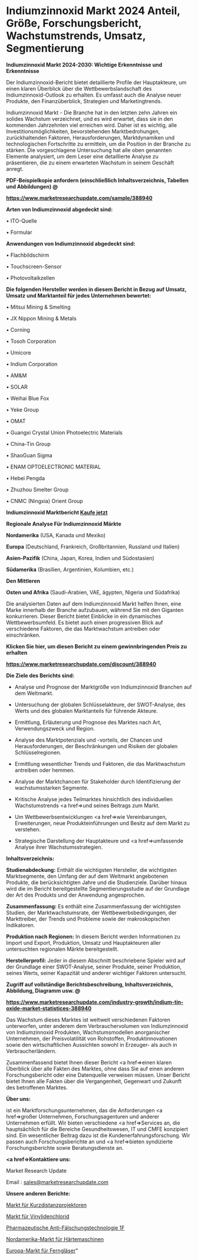 # Indiumzinnoxid Markt 2024 Anteil, Größe, Forschungsbericht, Wachstumstrends, Umsatz, Segmentierung

<strong>Indiumzinnoxid Markt 2024-2030: Wichtige Erkenntnisse und Erkenntnisse</strong>

Der Indiumzinnoxid-Bericht bietet detaillierte Profile der Hauptakteure, um einen klaren Überblick über die Wettbewerbslandschaft des Indiumzinnoxid-Outlook zu erhalten. Es umfasst auch die Analyse neuer Produkte, den Finanzüberblick, Strategien und Marketingtrends.

Indiumzinnoxid Markt - Die Branche hat in den letzten zehn Jahren ein solides Wachstum verzeichnet, und es wird erwartet, dass sie in den kommenden Jahrzehnten viel erreichen wird. Daher ist es wichtig, alle Investitionsmöglichkeiten, bevorstehenden Marktbedrohungen, zurückhaltenden Faktoren, Herausforderungen, Marktdynamiken und technologischen Fortschritte zu ermitteln, um die Position in der Branche zu stärken. Die vorgeschlagene Untersuchung hat alle oben genannten Elemente analysiert, um dem Leser eine detaillierte Analyse zu präsentieren, die zu einem erwarteten Wachstum in seinem Geschäft anregt.



<strong><b>PDF-Beispielkopie anfordern (einschließlich Inhaltsverzeichnis, Tabellen und Abbildungen) @ </b></strong>

<strong><a href=https://www.marketresearchupdate.com/sample/388940>

<strong>https://www.marketresearchupdate.com/sample/388940</u></a></strong></strong>



<strong>Arten von Indiumzinnoxid abgedeckt sind:</strong>

• ITO-Quelle

• Formular



<strong>Anwendungen von Indiumzinnoxid abgedeckt sind:</strong>

• Flachbildschirm

• Touchscreen-Sensor

• Photovoltaikzellen



<strong>Die folgenden Hersteller werden in diesem Bericht in Bezug auf Umsatz, Umsatz und Marktanteil für jedes Unternehmen bewertet:</strong>

• Mitsui Mining & Smelting

• JX Nippon Mining & Metals

• Corning

• Tosoh Corporation

• Umicore

• Indium Corporation

• AM&M

• SOLAR

• Weihai Blue Fox

• Yeke Group

• OMAT

• Guangxi Crystal Union Photoelectric Materials

• China-Tin Group

• ShaoGuan Sigma

• ENAM OPTOELECTRONIC MATERIAL

• Hebei Pengda

• Zhuzhou Smelter Group

• CNMC (Ningxia) Orient Group



<strong>Indiumzinnoxid Marktbericht <a href=https://www.marketresearchupdate.com/buynow/388940>Kaufe jetzt</a></strong>



<strong>Regionale Analyse Für Indiumzinnoxid Märkte</strong>



<strong>Nordamerika</strong> (USA, Kanada und Mexiko)



<strong>Europa</strong> (Deutschland, Frankreich, Großbritannien, Russland und Italien)



<strong>Asien-Pazifik</strong> (China, Japan, Korea, Indien und Südostasien)



<strong>Südamerika</strong> (Brasilien, Argentinien, Kolumbien, etc.)



<strong>Den Mittleren</strong> 

<strong>Osten und Afrika</strong> (Saudi-Arabien, VAE, ägypten, Nigeria und Südafrika)

Die analysierten Daten auf dem Indiumzinnoxid Markt helfen Ihnen, eine Marke innerhalb der Branche aufzubauen, während Sie mit den Giganten konkurrieren. Dieser Bericht bietet Einblicke in ein dynamisches Wettbewerbsumfeld. Es bietet auch einen progressiven Blick auf verschiedene Faktoren, die das Marktwachstum antreiben oder einschränken.



<strong>Klicken Sie hier, um diesen Bericht zu einem gewinnbringenden Preis zu erhalten
</strong>

<strong><a href=https://www.marketresearchupdate.com/discount/388940>https://www.marketresearchupdate.com/discount/388940</b></u></strong></a>



<strong>Die Ziele des Berichts sind:</strong>

- Analyse und Prognose der Marktgröße von Indiumzinnoxid Branchen auf dem Weltmarkt.

- Untersuchung der globalen Schlüsselakteure, der SWOT-Analyse, des Werts und des globalen Marktanteils für führende Akteure.

- Ermittlung, Erläuterung und Prognose des Marktes nach Art, Verwendungszweck und Region.

- Analyse des Marktpotenzials und -vorteils, der Chancen und Herausforderungen, der Beschränkungen und Risiken der globalen Schlüsselregionen.

- Ermittlung wesentlicher Trends und Faktoren, die das Marktwachstum antreiben oder hemmen.

- Analyse der Marktchancen für Stakeholder durch Identifizierung der wachstumsstarken Segmente.

- Kritische Analyse jedes Teilmarktes hinsichtlich des individuellen Wachstumstrends <a href=>und</a> seines Beitrags zum Markt.

- Um Wettbewerbsentwicklungen <a href=>wie</a> Vereinbarungen, Erweiterungen, neue Produkteinführungen und Besitz auf dem Markt zu verstehen.

- Strategische Darstellung der Hauptakteure und <a href=>umfas</a>sende Analyse ihrer Wachstumsstrategien.



<strong>Inhaltsverzeichnis:</strong>



<strong>Studienabdeckung:</strong> Enthält die wichtigsten Hersteller, die wichtigsten Marktsegmente, den Umfang der auf dem Weltmarkt angebotenen Produkte, die berücksichtigten Jahre und die Studienziele. Darüber hinaus wird die im Bericht bereitgestellte Segmentierungsstudie auf der Grundlage der Art des Produkts und der Anwendung angesprochen.



<strong>Zusammenfassung:</strong> Es enthält eine Zusammenfassung der wichtigsten Studien, der Marktwachstumsrate, der Wettbewerbsbedingungen, der Markttreiber, der Trends und Probleme sowie der makroskopischen Indikatoren.



<strong>Produktion nach Regionen:</strong> In diesem Bericht werden Informationen zu Import und Export, Produktion, Umsatz und Hauptakteuren aller untersuchten regionalen Märkte bereitgestellt.



<strong>Herstellerprofil:</strong> Jeder in diesem Abschnitt beschriebene Spieler wird auf der Grundlage einer SWOT-Analyse, seiner Produkte, seiner Produktion, seines Werts, seiner Kapazität und anderer wichtiger Faktoren untersucht.



<strong><b>Zugriff auf vollständige Berichtsbeschreibung, Inhaltsverzeichnis, Abbildung, Diagramm usw. @ </b></strong>

<strong><a href=https://www.marketresearchupdate.com/industry-growth/indium-tin-oxide-market-statistices-388940>https://www.marketresearchupdate.com/industry-growth/indium-tin-oxide-market-statistices-388940</a></strong>

Das Wachstum dieses Marktes ist weltweit verschiedenen Faktoren unterworfen, unter anderem dem Verbrauchervolumen von Indiumzinnoxid von Indiumzinnoxid Produkten, Wachstumsmodellen anorganischer Unternehmen, der Preisvolatilität von Rohstoffen, Produktinnovationen sowie den wirtschaftlichen Aussichten sowohl in Erzeuger- als auch in Verbraucherländern.

Zusammenfassend bietet Ihnen dieser Bericht <a href=>einen</a> klaren Überblick über alle Fakten des Marktes, ohne dass Sie auf einen anderen Forschungsbericht oder eine Datenquelle verweisen müssen. Unser Bericht bietet Ihnen alle Fakten über die Vergangenheit, Gegenwart und Zukunft des betroffenen Marktes.



<strong>Über uns:</strong>

 ist ein Marktforschungsunternehmen, das die Anforderungen <a href=>großer</a> Unternehmen, Forschungsagenturen und anderer Unternehmen erfüllt. Wir bieten verschiedene <a href=>Services</a> an, die hauptsächlich für die Bereiche Gesundheitswesen, IT und CMFE konzipiert sind. Ein wesentlicher Beitrag dazu ist die Kundenerfahrungsforschung. Wir passen auch Forschungsberichte an und <a href=>bieten</a> syndizierte Forschungsberichte sowie Beratungsdienste an.



<strong><a href=>Kontaktiere uns:</a></strong>

Market Research Update

Email : sales@marketresearchupdate.com



<strong>Unsere anderen Berichte:</strong>

<a href=https://www.linkedin.com/pulse/short-throw-projector-market-analyzing-latest-developments>Markt für Kurzdistanzprojektoren</a>

<a href=https://www.linkedin.com/pulse/vinylidene-chloride-market-research>Markt für Vinylidenchlorid</a>

<a href=https://www.linkedin.com/pulse/pharmaceutical-anti-counterfeiting-technologie-1f>Pharmazeutische Anti-Fälschungstechnologie 1F</a>

<a href=https://www.linkedin.com/pulse/north-america-hardening-machine-market-2023>Nordamerika-Markt für Härtemaschinen</a>

<a href=https://www.linkedin.com/pulse/europe-binoculars-market-overview-demand-size>Europa-Markt für Ferngläser</a>"
